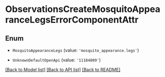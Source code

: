 # ObservationsCreateMosquitoAppearanceLegsErrorComponentAttr


## Enum

* `MosquitoAppearanceLegs` (value: `'mosquito_appearance.legs'`)

* `UnknownDefaultOpenApi` (value: `'11184809'`)

[[Back to Model list]](../README.md#documentation-for-models) [[Back to API list]](../README.md#documentation-for-api-endpoints) [[Back to README]](../README.md)
